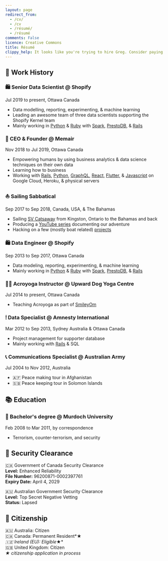 ```yaml
---
layout: page
redirect_from:
  - /cv/
  - /cv
  - /résumé/
  - /résumé
comments: False
licence: Creative Commons
title: Résumé
clippy_help: It looks like you're trying to hire Greg. Consider paying him in cheese 🧀
---
```


## 💼 Work History

### 🛍 Senior Data Scientist @ Shopify
Jul 2019 to present, Ottawa Canada

* Data modelling, reporting, experimenting, & machine learning
* Leading an awesome team of three data scientists supporting the Shopify Kernel team
* Mainly working in [Python](https://pypi.org/user/gregology/) & [Ruby](https://rubygems.org/profiles/gregology) with [Spark](https://spark.apache.org/docs/latest/api/python/), [PrestoDB](https://prestodb.io), & [Rails](https://rubyonrails.org/)

### 🧠 CEO & Founder @ Memair
Nov 2018 to Jul 2019, Ottawa Canada

* Empowering humans by using business analytics & data science techniques on their own data
* Learning how to business
* Working with [Rails](https://rubygems.org/profiles/gregology), [Python](https://pypi.org/user/gregology/), [GraphQL](https://memair.com/graphiql), [React](https://memair.com/player), [Flutter](https://flutter.dev/), & [Javascript](https://www.npmjs.com/~gregology) on Google Cloud, Heroku, & physical servers

### ⛵️ Sailing Sabbatical
Sep 2017 to Sep 2018, Canada, USA, & The Bahamas

* Sailing [SV Catsaway](https://SVCatsaway.com) from Kingston, Ontario to the Bahamas and back
* Producing a [YouTube series](https://YouTube.com/SVCatsaway) documenting our adventure
* Hacking on a few (mostly boat related) [projects](/packages)

### 🛍 Data Engineer @ Shopify
Sep 2013 to Sep 2017, Ottawa Canada

* Data modeling, reporting, experimenting, & machine learning
* Mainly working in [Python](https://pypi.org/user/gregology/) & [Ruby](https://rubygems.org/profiles/gregology) with [Spark](https://spark.apache.org/docs/latest/api/python/), [PrestoDB](https://prestodb.io), & [Rails](https://rubyonrails.org/)

### 🤸‍♂️ Acroyoga Instructor @ Upward Dog Yoga Centre
Jul 2014 to present, Ottawa Canada

* Teaching Acroyoga as part of [SmileyOm](https://smileyom.com)

### 🕯 Data Specialist @ Amnesty International
Mar 2012 to Sep 2013, Sydney Australia & Ottawa Canada

* Project management for supporter database
* Mainly working with [Rails](http://rubyonrails.org/) & SQL

### 📞 Communications Specialist @ Australian Army
Jul 2004 to Nov 2012, Australia

* 🇦🇫 Peace making tour in Afghanistan
* 🇸🇧 Peace keeping tour in Solomon Islands

## 📚 Education

### 🎒 Bachelor's degree @ Murdoch University 
Feb 2008 to Mar 2011, by correspondence

* Terrorism, counter-terrorism, and security

## 🚨 Security Clearance

🇨🇦 Government of Canada Security Clearance<br>
**Level:** Enhanced Reliability<br>
**File Number:** 96200871-0002397761<br>
**Expiry Date:** April 4, 2029<br>

🇦🇺 Australian Government Security Clearance<br>
**Level:** Top Secret Negative Vetting<br>
**Status:** Lapsed<br>

## 🛂 Citizenship

🇦🇺 Australia: Citizen<br>
🇨🇦 Canada: Permanent Resident*★*<br>
🇮🇪 Ireland (EU): Eligible*★*<br>
🇬🇧 United Kingdom: Citizen<br>
*★ citizenship application in process*<br>
